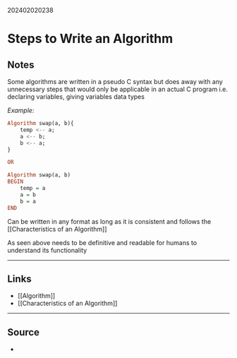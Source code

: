 202402020238
# Steps to Write an Algorithm

## Notes

Some algorithms are written in a pseudo C syntax but does away with any unnecessary steps that would only be applicable in an actual C program i.e. declaring variables, giving variables data types

_$Example:$_
```Haskell
Algorithm swap(a, b){
	temp <-- a;
	a <-- b;
	b <-- a;
}

OR

Algorithm swap(a, b)
BEGIN
	temp = a
	a = b
	b = a
END
```

Can be written in any format as long as it is consistent and follows the [[Characteristics of an Algorithm]]

As seen above needs to be definitive and readable for humans to understand its functionality

---
## Links

- [[Algorithm]]
- [[Characteristics of an Algorithm]]

---

## Source

- 